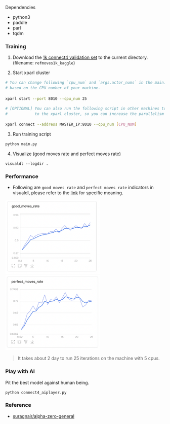 Dependencies
* python3
* paddle
* parl
* tqdm

### Training 

1. Download the [1k connect4 validation set](https://www.kaggle.com/petercnudde/1k-connect4-validation-set) to the current directory. (filename: `refmoves1k_kaggle`)

2. Start xparl cluster

```bash
# You can change following `cpu_num` and `args.actor_nums` in the main.py 
# based on the CPU number of your machine.

xparl start --port 8010 --cpu_num 25
```

```bash
# [OPTIONAL] You can also run the following script in other machines to add more CPU resource 
#            to the xparl cluster, so you can increase the parallelism (args.actor_nums).

xparl connect --address MASTER_IP:8010 --cpu_num [CPU_NUM]
```

3. Run training script

```bash
python main.py
```

4. Visualize (good moves rate and perfect moves rate)

```
visualdl --logdir .
```


### Performance

- Following are `good moves rate` and `perfect moves rate` indicators in visualdl, please refer to the [link](https://www.kaggle.com/petercnudde/scoring-connect-x-agents) for specific meaning.

<img src=".pic/good_moves_rate.png" width = "300" alt="good moves rate"/> <img src=".pic/perfect_moves_rate.png" width = "300" alt="perfect moves rate"/>

> It takes about 2 day to run 25 iterations on the machine with 5 cpus.

### Play with AI
Pit the best model against human being.
```
python connect4_aiplayer.py 
```

### Reference

- [suragnair/alpha-zero-general](https://github.com/suragnair/alpha-zero-general)